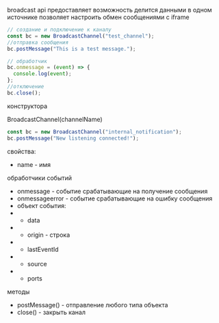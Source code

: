 broadcast api предоставляет возможность делится данными в одном источнике
позволяет настроить обмен сообщениями с iframe

```js
// создание и подключение к каналу
const bc = new BroadcastChannel("test_channel");
//отправка сообщения
bc.postMessage("This is a test message.");

// обработчик
bc.onmessage = (event) => {
  console.log(event);
};
//отключение
bc.close();
```

конструктора

BroadcastChannel(channelName)

```js
const bc = new BroadcastChannel("internal_notification");
bc.postMessage("New listening connected!");
```

свойства:

- name - имя

обработчики событий

- onmessage - событие срабатывающие на получение сообщения
- onmessageerror - событие срабатывающие на ошибку сообщения
- объект события:
- - data
- - origin - строка
- - lastEventId
- - source
- - ports

методы

- postMessage() - отправление любого типа объекта
- close() - закрыть канал
